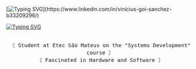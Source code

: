 [![Typing SVG](https://readme-typing-svg.herokuapp.com?font=Fira+Code&pause=1000&random=false&width=435&lines=Hey+There+I'm+Vinicius👋!)](https://www.linkedin.com/in/vinícius-goi-sanchez-b33209296/)

<a href="https://www.linkedin.com/in/vinícius-goi-sanchez-b33209296/"><img src="https://readme-typing-svg.herokuapp.com?font=MonoSpace&pause=1000&random=false&width=435&lines=The+five+boxing+wizards+jump+quickly" alt="Typing SVG" /></a>

<p align="center"><br>
  <samp>〘  Student at Etec São Mateus on the "Systems Development" course  〙</br>
〘  Fascinated in Hardware and Software  〙
  </samp>
</p>



